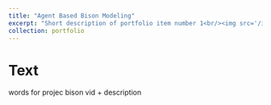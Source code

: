 ```yaml
---
title: "Agent Based Bison Modeling"
excerpt: "Short description of portfolio item number 1<br/><img src='/images/500x300.png'>"
collection: portfolio
---
```


Text
=======
words for projec bison vid + description


